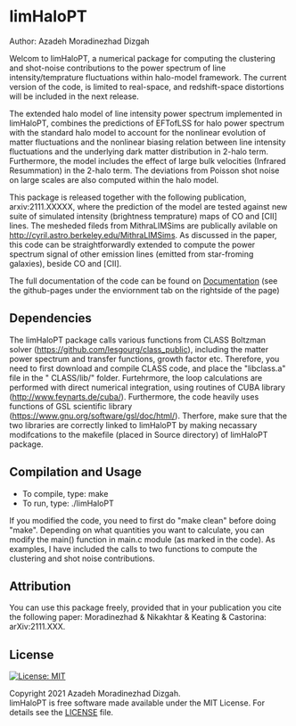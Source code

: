 # limHaloPT

Author: Azadeh Moradinezhad Dizgah


Welcom to limHaloPT, a numerical package for computing the clustering and shot-noise contributions to the power spectrum of line intensity/temprature fluctuations within halo-model framework. The current version of the code, is limited to real-space, and redshift-space distortions will be included in the next release. 

The extended halo model of line intensity power spectrum implemented in limHaloPT, combines the predictions of EFTofLSS for halo power spectrum with the standard halo model to account for the nonlinear evolution of matter fluctuations and the nonlinear biasing relation between line intensity fluctuations and the underlying dark matter distribution in 2-halo term. Furthermore, the model includes the effect of large bulk velocities (Infrared Resummation) in the 2-halo term. The deviations from Poisson shot noise on large scales are also computed within the halo model.

This package is released together with the following publication, arxiv:2111.XXXXX, where the prediction of the model are tested against new suite of simulated intensity (brightness temprature) maps of CO and [CII] lines. The mesheded fileds from MithraLIMSims are publically avilable on http://cyril.astro.berkeley.edu/MithraLIMSims.  As discussed in the paper, this code can be straightforwardly extended to compute the power spectrum signal of other emission lines (emitted from star-froming galaxies), beside CO and [CII]. 
<br>

The full documentation of the code can be found on [Documentation](https://amoradinejad.github.io/limHaloPT/html/index.html) (see the github-pages under the enviornment tab on the rightside of the page)

## Dependencies
The limHaloPT package calls various functions from CLASS Boltzman solver (https://github.com/lesgourg/class_public), including the matter power spectrum and transfer functions, growth factor etc. Therefore, you need to first download and compile CLASS code, and place the "libclass.a" file in the " CLASS/lib/" folder. Furtehrmore, the loop calculations are performed with direct numerical integration, using routines of CUBA library (http://www.feynarts.de/cuba/). Furthermore, the code heavily uses functions of GSL scientific library (https://www.gnu.org/software/gsl/doc/html/). Therfore, make sure that the two libraries are correctly linked to limHaloPT by making necassary modifcations to the makefile (placed in Source directory) of limHaloPT package. 
<br>

## Compilation and Usage
- To compile, type: make <br>
- To run, type: ./limHaloPT 

If you modified the code, you need to first do "make clean" before doing "make". Depending on what quantities you want to calculate, you can modify the main() function in main.c module (as marked in the code). As examples, I have included the calls to two functions to compute the clustering and shot noise contributions. 
<br>

## Attribution
You can use this package freely, provided that in your publication you cite the following paper: 
Moradinezhad & Nikakhtar & Keating & Castorina: arXiv:2111.XXX. 
<br>

## License
[![License: MIT](https://img.shields.io/badge/License-MIT-blue.svg)](https://opensource.org/licenses/MIT)

Copyright 2021 Azadeh Moradinezhad Dizgah.<br>
limHaloPT is free software made available under the MIT License. For details see the [LICENSE](https://github.com/amoradinejad/limHaloPT/blob/d40a4a75188ae70f56ed76236d1fd9ee1aae312d/LICENSE) file.


